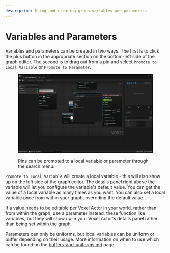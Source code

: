 ```yaml
---
description: Using and creating graph variables and parameters.
---
```


# Variables and Parameters

Variables and parameters can be created in two ways. The first is to click the plus button in the appropriate section on the bottom-left side of the graph editor. The second is to drag out from a pin and select `Promote to Local Variable` or `Promote to Parameter`.&#x20;

<figure><img src="../../.gitbook/assets/image (8).png" alt=""><figcaption><p>Pins can be promoted to a local variable or parameter through the search menu.</p></figcaption></figure>

`Promote to Local Variable` will create a local variable - this will also show up on the left side of the graph editor. The details panel right above the variable will let you configure the variable's default value. You can get the value of a local variable as many times as you want. You can also set a local variable once from within your graph, overriding the default value.&#x20;

If a value needs to be editable per Voxel Actor in your world, rather than from within the graph, use a parameter instead; these function like variables, but they will show up in your Voxel Actor's details panel rather than being set within the graph.

Parameters can only be uniforms, but local variables can be uniform or buffer depending on their usage. More information on when to use which can be found on the [buffers-and-uniforms.md](../../landmass-and-metagraphs/deep-dives-into-metagraphs/buffers-and-uniforms.md "mention") page.

